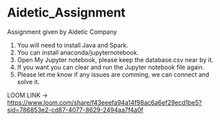 # Aidetic_Assignment
Assignment given by Aidetic Company

1. You will need to install Java and Spark.
2. You can install anaconda/jupyternotebook.
3. Open My Jupyter notebook, please keep the database.csv near by it.
4. If you want you can clear and run the Jupyter notebook file again.
5. Please let me know if any issues are comming, we can connect and solve it.


LOOM LINK -> https://www.loom.com/share/f43eeefa94a14f98ac6a6ef29ecd1be5?sid=786853e2-cd87-4077-8629-2494aa7f4a0f
